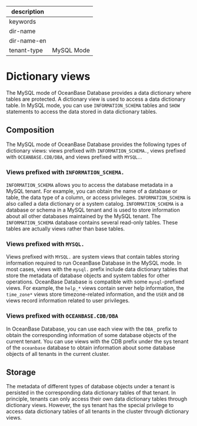 |description||
|---|---|
|keywords||
|dir-name||
|dir-name-en||
|tenant-type|MySQL Mode|

# Dictionary views

The MySQL mode of OceanBase Database provides a data dictionary where tables are protected. A dictionary view is used to access a data dictionary table. In MySQL mode, you can use `INFORMATION_SCHEMA` tables and `SHOW` statements to access the data stored in data dictionary tables.

## Composition

The MySQL mode of OceanBase Database provides the following types of dictionary views: views prefixed with `INFORMATION_SCHEMA.`, views prefixed with `OCEANBASE.CDB/DBA`, and views prefixed with `MYSQL.`.

### Views prefixed with `INFORMATION_SCHEMA.`

`INFORMATION_SCHEMA` allows you to access the database metadata in a MySQL tenant. For example, you can obtain the name of a database or table, the data type of a column, or access privileges.  `INFORMATION_SCHEMA` is also called a data dictionary or a system catalog. `INFORMATION_SCHEMA` is a database or schema in a MySQL tenant and is used to store information about all other databases maintained by the MySQL tenant. The `INFORMATION_SCHEMA` database contains several read-only tables. These tables are actually views rather than base tables.

### Views prefixed with `MYSQL.`

Views prefixed with `MYSQL.` are system views that contain tables storing information required to run OceanBase Database in the MySQL mode. In most cases, views with the `mysql.` prefix include data dictionary tables that store the metadata of database objects and system tables for other operations. OceanBase Database is compatible with some `mysql`-prefixed views. For example, the `help_*` views contain server help information, the `time_zone*` views store timezone-related information, and the `USER` and `DB` views record information related to user privileges.

### Views prefixed with `OCEANBASE.CDB/DBA`

In OceanBase Database, you can use each view with the `DBA_` prefix to obtain the corresponding information of some database objects of the current tenant. You can use views with the CDB prefix under the sys tenant of the `oceanbase` database to obtain information about some database objects of all tenants in the current cluster.


## Storage

The metadata of different types of database objects under a tenant is persisted in the corresponding data dictionary tables of that tenant. In principle, tenants can only access their own data dictionary tables through dictionary views. However, the sys tenant has the special privilege to access data dictionary tables of all tenants in the cluster through dictionary views.
